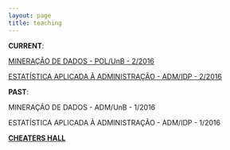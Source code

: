 ```yaml
---
layout: page
title: teaching
---
```


**CURRENT**:

[MINERAÇÃO DE DADOS - POL/UnB - 2/2016](/teaching/mineracao)

[ESTATÍSTICA APLICADA À ADMINISTRAÇÃO - ADM/IDP - 2/2016](/teaching/estatistica)

**PAST**:

MINERAÇÃO DE DADOS - ADM/UnB - 1/2016

ESTATÍSTICA APLICADA À ADMINISTRAÇÃO - ADM/IDP - 1/2016

**[CHEATERS HALL](/teaching/cheaters_hall)**